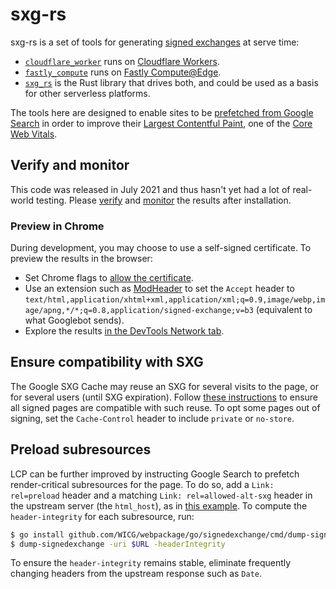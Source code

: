 <!--
Copyright 2021 Google LLC

Licensed under the Apache License, Version 2.0 (the "License");
you may not use this file except in compliance with the License.
You may obtain a copy of the License at

    https://www.apache.org/licenses/LICENSE-2.0

Unless required by applicable law or agreed to in writing, software
distributed under the License is distributed on an "AS IS" BASIS,
WITHOUT WARRANTIES OR CONDITIONS OF ANY KIND, either express or implied.
See the License for the specific language governing permissions and
limitations under the License.
-->

# sxg-rs

sxg-rs is a set of tools for generating [signed
exchanges](https://web.dev/signed-exchanges/) at serve time:

  * [`cloudflare_worker`](cloudflare_worker) runs on [Cloudflare Workers](https://workers.cloudflare.com/).
  * [`fastly_compute`](fastly_compute) runs on [Fastly Compute@Edge](https://www.fastly.com/products/edge-compute/serverless).
  * [`sxg_rs`](sxg_rs) is the Rust library that drives both, and could be used as a basis for other serverless platforms.

The tools here are designed to enable sites to be [prefetched from Google
Search](https://developers.google.com/search/docs/advanced/experience/signed-exchange)
in order to improve their [Largest Contentful Paint](https://web.dev/lcp/), one
of the [Core Web Vitals](https://web.dev/vitals/).

## Verify and monitor

This code was released in July 2021 and thus hasn't yet had a lot of real-world
testing. Please
[verify](https://developers.google.com/search/docs/advanced/experience/signed-exchange#verify-sxg-setup)
and
[monitor](https://developers.google.com/search/docs/advanced/experience/signed-exchange#monitor-and-debug-sxg)
the results after installation.

### Preview in Chrome

During development, you may choose to use a self-signed certificate. To preview the results in the browser:

 - Set Chrome flags to [allow the certificate](https://github.com/google/webpackager/tree/main/cmd/webpkgserver#testing-with-self-signed--invalid-certificates).
 - Use an extension such as
   [ModHeader](https://chrome.google.com/webstore/detail/modheader/idgpnmonknjnojddfkpgkljpfnnfcklj)
   to set the `Accept` header to
   `text/html,application/xhtml+xml,application/xml;q=0.9,image/webp,image/apng,*/*;q=0.8,application/signed-exchange;v=b3`
   (equivalent to what Googlebot sends).
 - Explore the results [in the DevTools Network tab](https://web.dev/signed-exchanges/#debugging).

## Ensure compatibility with SXG

The Google SXG Cache may reuse an SXG for several visits to the page, or for
several users (until SXG expiration). Follow [these
instructions](https://developers.google.com/search/docs/advanced/experience/signed-exchange#additional-requirements-for-google-search)
to ensure all signed pages are compatible with such reuse. To opt some pages
out of signing, set the `Cache-Control` header to include `private` or
`no-store`.

## Preload subresources

LCP can be further improved by instructing Google Search to prefetch
render-critical subresources for the page. To do so, add a `Link: rel=preload`
header and a matching `Link: rel=allowed-alt-sxg` header in the upstream server
(the `html_host`), as in [this
example](https://github.com/WICG/webpackage/blob/main/explainers/signed-exchange-subresource-substitution.md#:~:text=a%20preload%20header%20and%20an%20allowed-alt-sxg%20header).
To compute the `header-integrity` for each subresource, run:

``` bash
$ go install github.com/WICG/webpackage/go/signedexchange/cmd/dump-signedexchange@latest
$ dump-signedexchange -uri $URL -headerIntegrity
```

To ensure the `header-integrity` remains stable, eliminate frequently changing
headers from the upstream response such as `Date`.
